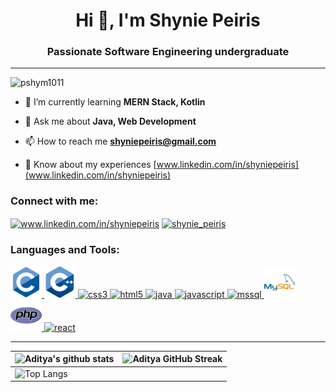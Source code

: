 <h1 align="center">Hi 👋, I'm Shynie Peiris</h1>
<h3 align="center">Passionate Software Engineering undergraduate</h3>

---

<p align="left"> <img src="https://komarev.com/ghpvc/?username=pshym1011&label=Profile%20views&color=0e75b6&style=flat" alt="pshym1011" /> </p>

- 🌱 I’m currently learning **MERN Stack, Kotlin**

- 💬 Ask me about **Java, Web Development**

- 📫 How to reach me **shyniepeiris@gmail.com**

- 📄 Know about my experiences [www.linkedin.com/in/shyniepeiris](www.linkedin.com/in/shyniepeiris)

<h3 align="left">Connect with me:</h3>
<p align="left">
<a href="https://linkedin.com/in/www.linkedin.com/in/shyniepeiris" target="blank"><img align="center" src="https://raw.githubusercontent.com/rahuldkjain/github-profile-readme-generator/master/src/images/icons/Social/linked-in-alt.svg" alt="www.linkedin.com/in/shyniepeiris" height="30" width="40" /></a>
<a href="https://instagram.com/shynie_peiris" target="blank"><img align="center" src="https://raw.githubusercontent.com/rahuldkjain/github-profile-readme-generator/master/src/images/icons/Social/instagram.svg" alt="shynie_peiris" height="30" width="40" /></a>
</p>

<h3 align="left">Languages and Tools:</h3>
<p align="left"> <a href="https://www.cprogramming.com/" target="_blank" rel="noreferrer"> <img src="https://raw.githubusercontent.com/devicons/devicon/master/icons/c/c-original.svg" alt="c" width="50" height="50"/> </a> <a href="https://www.w3schools.com/cpp/" target="_blank" rel="noreferrer"> <img src="https://raw.githubusercontent.com/devicons/devicon/master/icons/cplusplus/cplusplus-original.svg" alt="cplusplus" width="50" height="50"/> </a> <a href="https://www.w3schools.com/css/" target="_blank" rel="noreferrer"> <img src="https://github.com/Scar1109/skill-icons/blob/main/icons/CSS.svg" alt="css3" width="50" height="50"/> </a> <a href="https://www.w3.org/html/" target="_blank" rel="noreferrer"> <img src="https://github.com/Scar1109/skill-icons/blob/main/icons/HTML.svg" alt="html5" width="50" height="50"/> </a> <a href="https://www.java.com" target="_blank" rel="noreferrer"> <img src="https://github.com/Scar1109/skill-icons/blob/main/icons/Java-Light.svg" alt="java" width="50" height="50"/> </a> <a href="https://developer.mozilla.org/en-US/docs/Web/JavaScript" target="_blank" rel="noreferrer"> <img src="https://github.com/Scar1109/skill-icons/blob/main/icons/JavaScript.svg" alt="javascript" width="50" height="50"/> </a> <a href="https://www.microsoft.com/en-us/sql-server" target="_blank" rel="noreferrer"> <img src="https://www.svgrepo.com/show/303229/microsoft-sql-server-logo.svg" alt="mssql" width="50" height="50"/> </a> <a href="https://www.mysql.com/" target="_blank" rel="noreferrer"> <img src="https://raw.githubusercontent.com/devicons/devicon/master/icons/mysql/mysql-original-wordmark.svg" alt="mysql" width="50" height="50"/> </a> <a href="https://www.php.net" target="_blank" rel="noreferrer"> <img src="https://raw.githubusercontent.com/devicons/devicon/master/icons/php/php-original.svg" alt="php" width="50" height="50"/> </a><a href="https://reactjs.org/" target="_blank" rel="noreferrer"> <img src="https://github.com/Scar1109/skill-icons/blob/main/icons/React-Dark.svg" alt="react" width="50" height="50"/> </a> </p>


---

| ![Aditya's github stats](https://github-readme-stats.vercel.app/api?username=PshyM1011&show_icons=true&theme=tokyonight) | ![Aditya GitHub Streak](https://github-readme-streak-stats.herokuapp.com/?user=PshyM1011&theme=tokyonight) |
| --- | --- |
| ![Top Langs](https://github-readme-stats.vercel.app/api/top-langs/?username=PshyM1011&theme=tokyonight) | 

